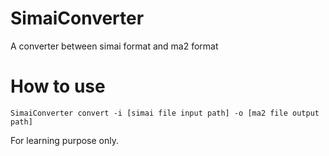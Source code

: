 # SimaiConverter
A converter between simai format and ma2 format

# How to use
`SimaiConverter convert -i [simai file input path] -o [ma2 file output path]`

For learning purpose only.

